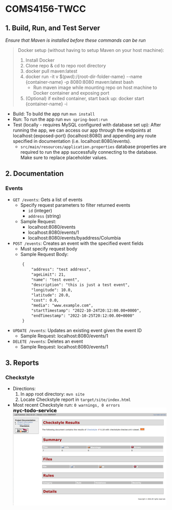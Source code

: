 # COMS4156-TWCC

## 1. Build, Run, and Test Server
*Ensure that Maven is installed before these commands can be run*
> Docker setup (without having to setup Maven on your host machine):
> 1. Install Docker
> 2. Clone repo & cd to repo root directory
> 3. docker pull maven:latest
> 4. docker run -it v $(pwd):/{root-dir-folder-name} --name {container-name} -p 8080:8080 maven:latest bash
>       - Run maven image while mounting repo on host machine to Docker container and exposing port
> 5. (Optional) if exited container, start back up: docker start {container-name} -i
- Build: To build the app run `mvn install`
- Run: To run the app run `mvn spring-boot:run`
- Test (locally - requires MySQL configured with database set up): After running the app, we can access our app through the endpoints at localhost:{exposed-port} (localhost:8080) and appending any route specified in documentation (i.e. localhost:8080/events).
    - `src/main/resources/application.properties` database properties are required to run the app successfully connecting to the database. Make sure to replace placeholder values.

## 2. Documentation
### **Events**
- `GET /events`: Gets a list of events
    - Specify request parameters to filter returned events
        - `id` (integer)
        - `address` (string)
    - Sample Request:
        - localhost:8080/events
        - localhost:8080/events/1
        - localhost:8080/events/byaddress/Columbia
- `POST /events`: Creates an event with the specified event fields
    - Must specify request body
    - Sample Request Body: 
    ```
        {
            "address": "test address",
            "ageLimit": 21,
            "name": "test event",
            "description": "this is just a test event",
            "longitude": 10.0,
            "latitude": 20.0,
            "cost": 0.0,
            "media": "www.example.com",
            "startTimestamp": "2022-10-24T20:12:00.00+0000",
            "endTimestamp": "2022-10-25T20:12:00.00+0000"    
        }
     ```
- `UPDATE /events`: Updates an existing event given the event ID
    - Sample Request: localhost:8080/events/1
- `DELETE /events`: Deletes an event
    - Sample Request: localhost:8080/events/1

## 3. Reports
### Checkstyle
- Directions:
    1. In app root directory: `mvn site`
    2. Locate Checkstyle report in `target/site/index.html`
- Most recent Checkstyle run: `0 warnings, 0 errors`
    ![Checkstyle report](./reports/t3-checkstyle-report.png)